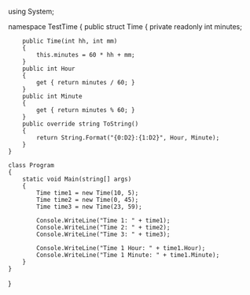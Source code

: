 using System;

namespace TestTime
{
    public struct Time
    {
        private readonly int minutes;

        public Time(int hh, int mm)
        {
            this.minutes = 60 * hh + mm;
        }
        public int Hour
        {
            get { return minutes / 60; }
        }
        public int Minute
        {
            get { return minutes % 60; }
        }
        public override string ToString()
        {
            return String.Format("{0:D2}:{1:D2}", Hour, Minute);
        }
    }

    class Program
    {
        static void Main(string[] args)
        {
            Time time1 = new Time(10, 5);
            Time time2 = new Time(0, 45);
            Time time3 = new Time(23, 59);

            Console.WriteLine("Time 1: " + time1);
            Console.WriteLine("Time 2: " + time2);
            Console.WriteLine("Time 3: " + time3);

            Console.WriteLine("Time 1 Hour: " + time1.Hour);
            Console.WriteLine("Time 1 Minute: " + time1.Minute);
        }
    }
}
